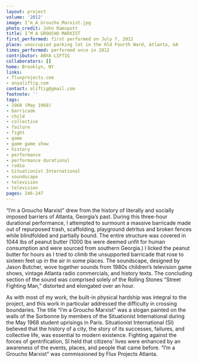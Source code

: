 ```yaml
---
layout: project
volume: '2012'
image: I’m_A_Groucho_Marxist.jpg
photo_credit: John Ramspott
title: I’M A GROUCHO MARXIST
first_performed: first performed on July 7, 2012
place: unoccupied parking lot in the Old Fourth Ward, Atlanta, GA
times_performed: performed once in 2012
contributor: ANYA LIFTIG
collaborators: []
home: Brooklyn, NY
links:
- fluxprojects.com
- anyaliftig.com
contact: aliftig@gmail.com
footnote: ''
tags:
- 1968 (May 1968)
- barricade
- child
- collective
- failure
- fight
- game
- game game show
- history
- performance
- performance durational
- radio
- Situationist International
- soundscape
- television
- television
pages: 246-247
---
```


“I’m a Groucho Marxist” drew from the history of literally and socially imposed barriers of Atlanta, Georgia’s past. During this three-hour durational performance, I attempted to surmount a massive barricade made out of repurposed trash, scaffolding, playground detritus and broken fences while blindfolded and partially bound. The entire structure was covered in 1044 lbs of peanut butter (1000 lbs were deemed unfit for human consumption and were sourced from southern Georgia.) I licked the peanut butter for hours as I tried to climb the unsupported barricade that rose to sixteen feet up in the air in some places. The soundscape, designed by Jason Butcher, wove together sounds from 1980s children’s television game shows, vintage Atlanta radio commercials, and history texts. The concluding section of the sound was comprised solely of the Rolling Stones “Street Fighting Man,” distorted and elongated over an hour.

As with most of my work, the built-in physical hardship was integral to the project, and this work in particular addressed the difficulty in crossing boundaries. The title “I’m a Groucho Marxist” was a slogan painted on the walls of the Sorbonne by members of the Situationist International during the May 1968 student uprisings in Paris. Situationist International (SI) believed that the history of a city, the story of its successes, failures, and collective life, was essential to modern existence. Fighting against the forces of gentrification, SI held that citizens’ lives were enhanced by an awareness of the events, places, and people that came before. “I’m a Groucho Marxist” was commissioned by Flux Projects Atlanta.
